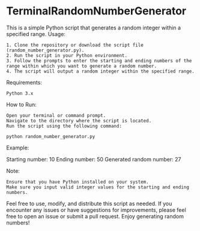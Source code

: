 # TerminalRandomNumberGenerator

This is a simple Python script that generates a random integer within a specified range.
Usage:

    1. Clone the repository or download the script file (random_number_generator.py).
    2. Run the script in your Python environment.
    3. Follow the prompts to enter the starting and ending numbers of the range within which you want to generate a random number.
    4. The script will output a random integer within the specified range.

Requirements:

    Python 3.x

How to Run:

    Open your terminal or command prompt.
    Navigate to the directory where the script is located.
    Run the script using the following command:

    python random_number_generator.py

Example:

Starting number: 10
Ending number: 50
Generated random number: 27

Note:

    Ensure that you have Python installed on your system.
    Make sure you input valid integer values for the starting and ending numbers.

Feel free to use, modify, and distribute this script as needed. If you encounter any issues or have suggestions for improvements, please feel free to open an issue or submit a pull request. Enjoy generating random numbers!

